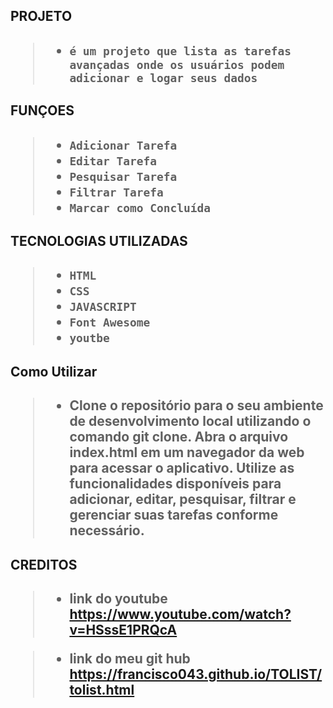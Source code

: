 <h2>PROJETO<h2/>

>* `` é um projeto que lista as tarefas avançadas onde os usuários podem adicionar e logar seus dados ``

<h2>FUNÇOES<h2/>

>* ``Adicionar Tarefa``
>* ``Editar Tarefa``
>* ``Pesquisar Tarefa``
>* ``Filtrar Tarefa``
>* ``Marcar como Concluída``

<H2>TECNOLOGIAS UTILIZADAS<H2/>

>* ``HTML``
>* ``CSS``
>* ``JAVASCRIPT``
>* ``Font Awesome``
>* ``youtbe``

<H2>Como Utilizar<H2/>

>*  Clone o repositório para o seu ambiente de desenvolvimento local utilizando o comando git clone.
Abra o arquivo index.html em um navegador da web para acessar o aplicativo.
Utilize as funcionalidades disponíveis para adicionar, editar, pesquisar, filtrar e gerenciar suas tarefas conforme necessário.

<h2>CREDITOS<h2/>


>* link do youtube
 https://www.youtube.com/watch?v=HSssE1PRQcA 



>* link do meu git hub
https://francisco043.github.io/TOLIST/tolist.html